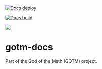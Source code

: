 ﻿[![Docs deploy](https://github.com/anulum/gotm-docs/actions/workflows/pages.yml/badge.svg)](https://github.com/anulum/gotm-docs/actions/workflows/pages.yml)

[![Docs build](https://github.com/anulum/gotm-docs/actions/workflows/docs.yml/badge.svg)](https://github.com/anulum/gotm-docs/actions/workflows/docs.yml)

[![](https://github.com/anulum/gotm-docs/actions/workflows/docs.yml/badge.svg)](https://github.com/anulum/gotm-docs/actions/workflows/docs.yml)

# gotm-docs

Part of the God of the Math (GOTM) project.


